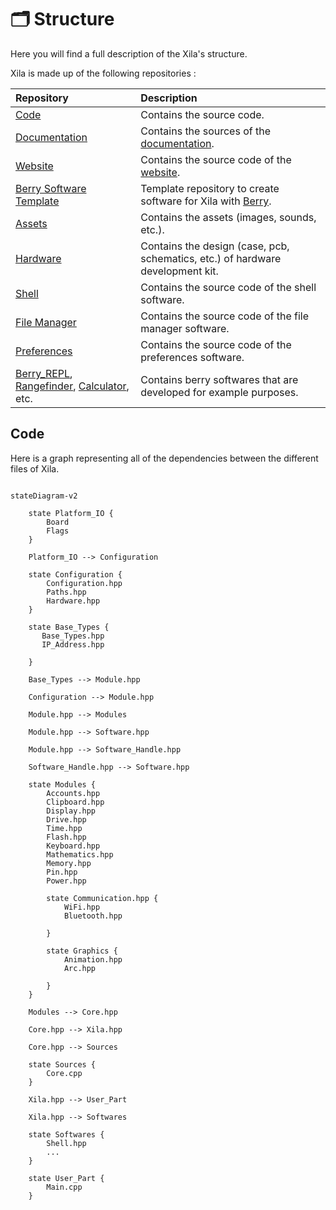 # 🗂️ Structure

Here you will find a full description of the Xila's structure.

Xila is made up of the following repositories :

| Repository | Description |
| :--- | :--- |
| [Code](https://github.com/Xila-Project/Code) | Contains the source code. |
| [Documentation](https://github.com/Xila-Project/Documentation) | Contains the sources of the [documentation](https//documentation.xila.dev). |
| [Website](https://github.com/Xila-Project/Website) | Contains the source code of the [website](https://xila.dev). |
| [Berry Software Template](https://github.com/Xila-Project/Berry_Software_Template) | Template repository to create software for Xila with [Berry](https://github.com/berry-lang/berry). |
| [Assets](https://github.com/Xila-Project/Assets) | Contains the assets (images, sounds, etc.). |
| [Hardware](https://github.com/Xila-Project/Hardware) | Contains the design (case, pcb, schematics, etc.) of hardware development kit. |
| [Shell](https://github.com/Xila-Project/Shell) | Contains the source code of the shell software. |
| [File Manager](https://github.com/Xila-Project/File_Manager) | Contains the source code of the file manager software. |
| [Preferences](https://github.com/Xila-Project/Preferences) | Contains the source code of the preferences software. |
| [Berry_REPL](https://github.com/Xila-Project/Berry_REPL), [Rangefinder](https://github.com/Xila-Project/Rangefinder), [Calculator](https://github.com/Xila-Project/Calculator), etc. | Contains berry softwares that are developed for example purposes. |


## Code

Here is a graph representing all of the dependencies between the different files of Xila.

```{mermaid}

stateDiagram-v2

    state Platform_IO {
        Board
        Flags
    }

    Platform_IO --> Configuration

    state Configuration {
        Configuration.hpp
        Paths.hpp
        Hardware.hpp
    }

    state Base_Types {
       Base_Types.hpp
       IP_Address.hpp
       
    }

    Base_Types --> Module.hpp

    Configuration --> Module.hpp

    Module.hpp --> Modules

    Module.hpp --> Software.hpp

    Module.hpp --> Software_Handle.hpp

    Software_Handle.hpp --> Software.hpp

    state Modules {
        Accounts.hpp
        Clipboard.hpp
        Display.hpp
        Drive.hpp
        Time.hpp
        Flash.hpp
        Keyboard.hpp
        Mathematics.hpp
        Memory.hpp
        Pin.hpp
        Power.hpp

        state Communication.hpp {
            WiFi.hpp
            Bluetooth.hpp

        }

        state Graphics {
            Animation.hpp
            Arc.hpp
            
        }
    }

    Modules --> Core.hpp

    Core.hpp --> Xila.hpp

    Core.hpp --> Sources

    state Sources {
        Core.cpp
    }

    Xila.hpp --> User_Part

    Xila.hpp --> Softwares

    state Softwares {
        Shell.hpp
        ...
    }
    
    state User_Part {
        Main.cpp
    }

```